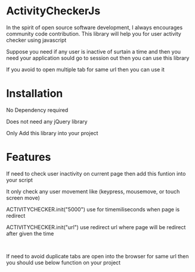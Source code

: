 # ActivityCheckerJs
<p>In the spirit of open source software development, I always encourages community code contribution.
This library will help you for user activity checker using javascript</p>
<p>Suppose you need if any user is inactive of surtain a time and then you need your application sould  go to session out then you can use this library</p>
<p>If you avoid to open multiple tab for same url then you can use it</p>

# Installation
<p>No Dependency required</p>
<p>Does not need any jQuery library</p>
<p>Only Add this library into your project</p>

# Features 
<p>If need to check user inactivity on current page then add this funtion into your script </p>
<p>It only check any user movement like (keypress, mousemove, or touch screen move) </p>
<p>ACTIVITYCHECKER.init("5000") use for timemiliseconds when page is redirect</p>
<p>ACTIVITYCHECKER.init("url") use redirect url where page will be redirect after given the time </p>
<p>
<pre>
<script>
    ACTIVITYCHECKER.init("5000", "your redirect url")
</script>
</pre>
</p>
<p>If need to avoid duplicate tabs are open into the browser for same url then you should use below function on your project</p>
<p>
<pre>
<script>
    ACTIVITYCHECKER.tabOpen();
    ACTIVITYCHECKER.tabDuplicate();
</script>
</pre>
</p>
